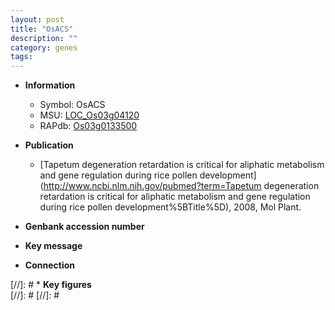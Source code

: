 ```yaml
---
layout: post
title: "OsACS"
description: ""
category: genes
tags: 
---
```


* **Information**  
    + Symbol: OsACS  
    + MSU: [LOC_Os03g04120](http://rice.plantbiology.msu.edu/cgi-bin/ORF_infopage.cgi?orf=LOC_Os03g04120)  
    + RAPdb: [Os03g0133500](http://rapdb.dna.affrc.go.jp/viewer/gbrowse_details/irgsp1?name=Os03g0133500)  

* **Publication**  
    + [Tapetum degeneration retardation is critical for aliphatic metabolism and gene regulation during rice pollen development](http://www.ncbi.nlm.nih.gov/pubmed?term=Tapetum degeneration retardation is critical for aliphatic metabolism and gene regulation during rice pollen development%5BTitle%5D), 2008, Mol Plant.

* **Genbank accession number**  

* **Key message**  

* **Connection**  

[//]: # * **Key figures**  
[//]: # 
[//]: # 
